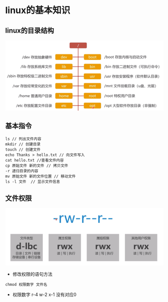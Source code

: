 # linux的基本知识

## linux的目录结构

![](/assets/devops/1.png)

## 基本指令

```shell
ls // 列出文件内容
mkdir // 创建目录
touch // 创建文件
echo Thanks > hello.txt // 向文件写入
cat hello.txt //查看文件内容
cp 原始文件 新的文件 // 拷贝文件
-r 递归目录的内容
mv 原始文件 新的文件位置 // 移动文件
ls -l 文件  // 显示文件信息
```

## 文件权限

![](/assets/devops/2.png)

* 修改权限的语句方法
```
chmod 权限数字 文件名
```
* 权限数字
r-4 w-2 x-1 没有对应0

